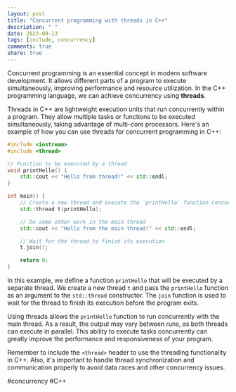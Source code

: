 ```yaml
---
layout: post
title: "Concurrent programming with threads in C++"
description: " "
date: 2023-09-13
tags: [include, concurrency]
comments: true
share: true
---
```


Concurrent programming is an essential concept in modern software development. It allows different parts of a program to execute simultaneously, improving performance and resource utilization. In the C++ programming language, we can achieve concurrency using **threads**.

Threads in C++ are lightweight execution units that run concurrently within a program. They allow multiple tasks or functions to be executed simultaneously, taking advantage of multi-core processors. Here's an example of how you can use threads for concurrent programming in C++:

```cpp
#include <iostream>
#include <thread>

// Function to be executed by a thread
void printHello() {
    std::cout << "Hello from thread!" << std::endl;
}

int main() {
    // Create a new thread and execute the `printHello` function concurrently
    std::thread t(printHello);

    // Do some other work in the main thread
    std::cout << "Hello from the main thread!" << std::endl;

    // Wait for the thread to finish its execution
    t.join();

    return 0;
}
```

In this example, we define a function `printHello` that will be executed by a separate thread. We create a new thread `t` and pass the `printHello` function as an argument to the `std::thread` constructor. The `join` function is used to wait for the thread to finish its execution before the program exits.

Using threads allows the `printHello` function to run concurrently with the main thread. As a result, the output may vary between runs, as both threads can execute in parallel. This ability to execute tasks concurrently can greatly improve the performance and responsiveness of your program.

Remember to include the `<thread>` header to use the threading functionality in C++. Also, it's important to handle thread synchronization and communication properly to avoid data races and other concurrency issues.

#concurrency #C++